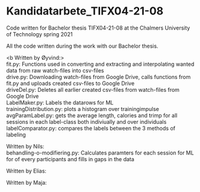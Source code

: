 # Kandidatarbete_TIFX04-21-08
Code written for Bachelor thesis TIFX04-21-08 at the Chalmers University of Technology spring 2021

All the code written during the work with our Bachelor thesis.

<b Written by Øyvind:>\
fit.py: Functions used in converting and extracting and interpolating wanted data from raw watch-files into csv-files\
drive.py: Downloading watch-files from Google Drive, calls functions from fit.py and uploads created csv-files to Google Drive\
driveDel.py: Deletes all earlier created csv-files from watch-files from Google Drive\
LabelMaker.py: Labels the datarows for ML\
trainingDistribution.py: plots a histogram over trainingimpulse\
avgParamLabel.py: gets the average length, calories and trimp for all sessions in each label-class both indiviually and over individuals\
labelComparator.py: compares the labels between the 3 methods of labeling

Written by Nils:\
behandling-o-modifiering.py: Calculates paramters for each session for ML for of every participants and fills in gaps in the data

Written by Elias:

Written by Maja:

